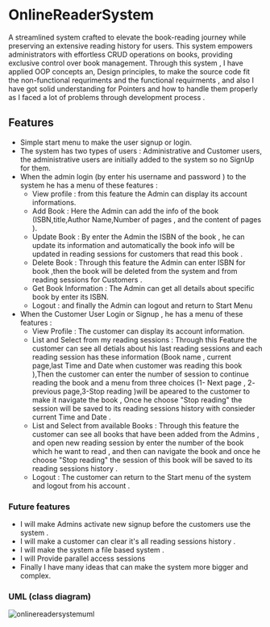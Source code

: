 # OnlineReaderSystem
A streamlined system crafted to elevate the book-reading journey while preserving an extensive reading history for users. This system empowers administrators with effortless CRUD operations on books, providing exclusive control over book management. Through this system , I have applied OOP concepts an, Design principles, to make the source code fit the non-functional requriments and the functional requirments , and also I have got solid  understanding for Pointers and how to handle them properly as I faced a lot of problems through development process .
## Features
- Simple start menu to make the user signup or login.
- The system has two types of users : Administrative and Customer users, the administrative users are initially added to the system so no SignUp for them.
- When the admin login (by enter his username and password ) to the system he has a menu of these features :
  - View profile : from this feature the Admin can display its account informations.
  - Add Book : Here the Admin can add the info of the book (ISBN,title,Author Name,Number of pages , and the content of pages ).
  - Update Book : By enter the Admin the ISBN of the book , he can update its information and automatically the book info will be updated in reading sessions for customers that read this book .
  - Delete Book : Through this feature the Admin can enter ISBN for book ,then the book will be deleted from the system and from reading sessions for Customers .
  - Get Book Information : The Admin can get all details about specific book by enter its ISBN.
  - Logout : and finally the Admin can logout and return to Start Menu
- When the Customer User Login or Signup , he has a menu of these features : 
  - View Profile : The customer can display its account information.
  - List and Select from my reading sessions :  Through this Feature the customer can see all detials about his last reading sessions and each reading session has these information (Book name , current page,last Time and Date when customer was reading this book ),Then the customer can enter the number of session  to continue reading the book and a menu  from three choices (1- Next page , 2- previous page,3-Stop reading )will be apeared to the customer to make it navigate the book , Once he choose "Stop reading" the session will be saved to its reading sessions history with consieder current Time and Date . 
  - List and Select from available Books : Through this feature the customer can see all books that  have been added from the Admins , and open new reading session by enter the number of the book which he want to read , and then can navigate the book and once he choose "Stop reading" the session of this book will be saved to its reading sessions history .
  - Logout : The customer can return to the Start menu of the system and logout from his account .
### Future features 
- I will  make Admins activate new signup before the customers use the system .
- I will make a customer can clear it's all reading sessions history .
- I will make the system a file based system .
- I will Provide parallel access sessions
- Finally I have many ideas that can make the system more bigger and complex.
### UML (class diagram)
![onlinereadersystemuml](https://github.com/mohamed-khalaf9/OnlineReaderSystem/assets/149758845/b6a4cab0-3867-44b2-881a-0e8f136dd98a)

